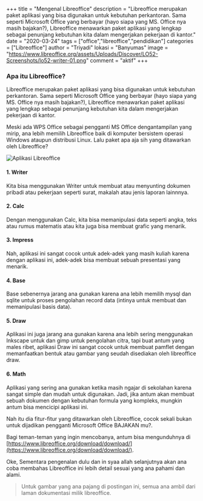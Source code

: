 +++
title = "Mengenal Libreoffice"
description = "Libreoffice merupakan paket aplikasi yang bisa digunakan untuk kebutuhan perkantoran. Sama seperti Microsoft Office yang berbayar (hayo siapa yang MS. Office nya masih bajakan?), Libreoffice menawarkan paket aplikasi yang lengkap sebagai penunjang kebutuhan kita dalam mengerjakan pekerjaan di kantor."
date = "2020-03-24"
tags = ["office","libreoffice","pendidikan"]
categories = ["Libreoffice"]
author = "Triyadi"
lokasi = "Banyumas"
image = "https://www.libreoffice.org/assets/Uploads/Discover/LO52-Screenshots/lo52-writer-01.png"
comment = "aktif"
+++

### Apa itu Libreoffice?

Libreoffice merupakan paket aplikasi yang bisa digunakan untuk kebutuhan perkantoran. Sama seperti Microsoft Office yang berbayar (hayo siapa yang MS. Office nya masih bajakan?), Libreoffice menawarkan paket aplikasi yang lengkap sebagai penunjang kebutuhan kita dalam mengerjakan pekerjaan di kantor.

Meski ada WPS Office sebagai pengganti MS Office dengantampilan yang mirip, ana lebih memilih Libreoffice baik di komputer bersistem operasi Windows ataupun distribusi Linux. Lalu paket apa aja sih yang ditawarkan oleh Libreoffice?

![Aplikasi Libreoffice](https://www.libreoffice.org/themes/libreofficenew/img/discover_flat.png)

#### 1. Writer

Kita bisa menggunakan Writer untuk membuat atau menyunting dokumen pribadi atau pekerjaan seperti surat, makalah atau jenis laporan lainnnya.

#### 2. Calc

Dengan menggunakan Calc, kita bisa memanipulasi data seperti angka, teks atau rumus matematis atau kita juga bisa membuat grafic yang menarik.

#### 3. Impress

Nah, aplikasi ini sangat cocok untuk adek-adek yang masih kuliah karena dengan aplikasi ini, adek-adek bisa membuat sebuah presentasi yang menarik.

#### 4. Base

Base sebenernya jarang ana gunakan karena ana lebih memilih mysql dan sqlite untuk proses pengolahan record data (intinya untuk membuat dan memanipulasi basis data).

#### 5. Draw

Aplikasi ini juga jarang ana gunakan karena ana lebih sering menggunakan Inkscape untuk dan gimp untuk pengolahan citra, tapi buat antum yang males ribet, aplikasi Draw ini sangat cocok untuk membuat pamflet dengan memanfaatkan bentuk atau gambar yang seudah disediakan oleh libreoffice draw.

#### 6. Math

Aplikasi yang sering ana gunakan ketika masih ngajar di sekolahan karena sangat simple dan mudah untuk digunakan. Jadi, jika antum akan membuat sebuah dokumen dengan kebutuhan formula yang kompleks, mungkin antum bisa mencicipi aplikasi ini.

Nah itu dia fitur-fitur yang ditawarkan oleh Libreoffice, cocok sekali bukan untuk dijadikan pengganti Microsoft Office BAJAKAN mu?. 

Bagi teman-teman yang ingin mencobanya, antum bisa mengunduhnya di [https://www.libreoffice.org/download/download/](https://www.libreoffice.org/download/download/).

Oke, Sementara pengenalan dulu dan in syaa allah selanjutnya akan ana coba membahas Libreoffice ini lebih detail sesuai yang ana pahami dan alami.


> Untuk gambar yang ana pajang di postingan ini, semua ana ambil dari laman dokumentasi milik libreoffice.
